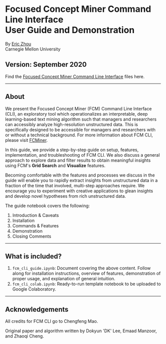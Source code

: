 # Focused Concept Miner Command Line Interface <br>User Guide and Demonstration
By [Eric Zhou](https://ericbzhou.github.io/)<br>
Carnegie Mellon University

**Version**: September 2020
------

Find the [Focused Concept Miner Command Line Interface](https://github.com/cygit/fcm) files here.

------
## About
We present the Focused Concept Miner (FCM) Command Line Interface (CLI), an exploratory tool which operationalizes an interpretable, deep learning-based text mining algorithm such that managers and researchers can accessibly analyze high-resolution unstructured data. This is specifically designed to be accessible for managers and researchers with or without a technical background. For more information about FCM CLI, please visit [FCMiner](http://www.fcminer.com/).

In this guide, we provide a step-by-step guide on setup, features, implementation, and troubleshooting of FCM CLI. We also discuss a general approach to explore data and filter results to obtain meaningful insights using FCM's __Grid Search__ and __Visualize__ features.

Becoming comfortable with the features and processes we discuss in the guide will enable you to rapidly extract insights from unstructured data in a fraction of the time that involved, multi-step approaches require. We encourage you to experiment with creative applications to glean insights and develop novel hypotheses from rich unstructured data.

The guide notebook covers the following:

1. Introduction & Caveats
2. Installation
3. Commands & Features
4. Demonstration
5. Closing Comments
------
## What is included?
1. `fcm_cli_guide.ipynb`: Document covering the above content. Follow along for installation instructions, overview of features, demonstration of proper usage, and explanation of general intuition.
2. `fcm_cli_colab.ipynb`: Ready-to-run template notebook to be uploaded to Google Colaboratory.
------
## Acknowledgements
All credits for FCM CLI go to Chengfeng Mao.

Original paper and algorithm written by Dokyun 'DK' Lee, Emaad Manzoor, and Zhaoqi Cheng.